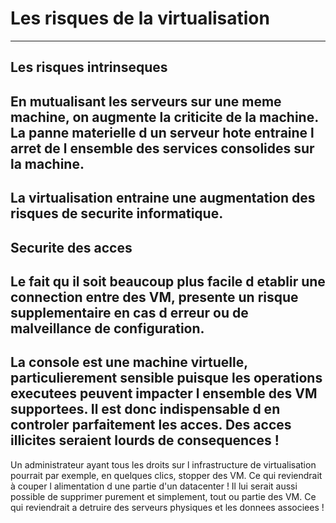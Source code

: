 # Les risques de la virtualisation
---

## Les risques intrinseques 
En mutualisant les serveurs sur une meme machine, on augmente la criticite de la machine. 
La panne materielle d un serveur hote entraine  l arret de l ensemble des services consolides sur la machine.
--

La virtualisation entraine une augmentation des risques de securite informatique.
---

## Securite des acces

Le fait qu il soit beaucoup plus facile d etablir une connection entre des VM, presente un risque supplementaire en cas d erreur ou de malveillance de configuration.
--

La console est une machine virtuelle, particulierement sensible puisque les operations executees peuvent impacter l ensemble des VM supportees. Il est donc indispensable d en controler parfaitement les acces. Des acces illicites seraient lourds de consequences !
--

Un administrateur ayant tous les droits sur l infrastructure de virtualisation pourrait par exemple, en quelques clics, stopper des VM. Ce qui reviendrait à couper l alimentation d une partie d'un datacenter ! 
Il lui serait aussi possible de supprimer purement et simplement, tout ou partie des VM. Ce qui reviendrait a detruire des serveurs physiques et les donnees associees !
